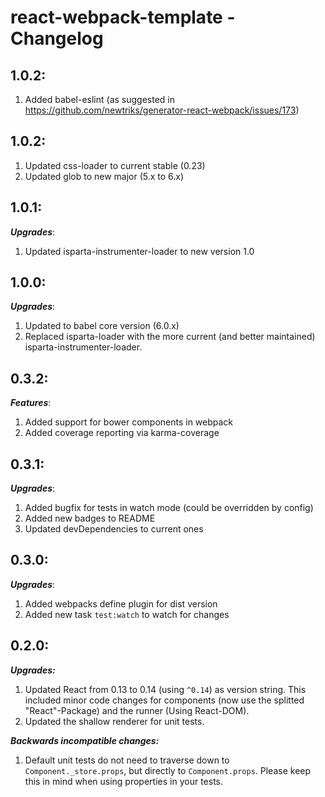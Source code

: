 # react-webpack-template - Changelog

## 1.0.2:

1. Added babel-eslint (as suggested in https://github.com/newtriks/generator-react-webpack/issues/173)

## 1.0.2:

1. Updated css-loader to current stable (0.23)
2. Updated glob to new major (5.x to 6.x)

## 1.0.1:
___Upgrades___:

1. Updated isparta-instrumenter-loader to new version 1.0

## 1.0.0:
___Upgrades___:

1. Updated to babel core version (6.0.x)
2. Replaced isparta-loader with the more current (and better maintained) isparta-instrumenter-loader.

## 0.3.2:
___Features___:

1. Added support for bower components in webpack
2. Added coverage reporting via karma-coverage

## 0.3.1:
___Upgrades___:

1. Added bugfix for tests in watch mode (could be overridden by config)
2. Added new badges to README
3. Updated devDependencies to current ones

## 0.3.0:
___Upgrades___:

1. Added webpacks define plugin for dist version
2. Added new task ```test:watch``` to watch for changes

## 0.2.0:
___Upgrades:___

1. Updated React from 0.13 to 0.14 (using ```^0.14```) as version string. This included minor code changes for components (now use the splitted "React"-Package) and the runner (Using React-DOM).
2. Updated the shallow renderer for unit tests.

___Backwards incompatible changes:___

1. Default unit tests do not need to traverse down to `Component._store.props`, but directly to `Component.props`. Please keep this in mind when using properties in your tests.
